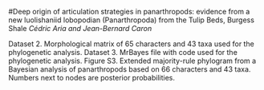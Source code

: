 #Deep origin of articulation strategies in panarthropods: evidence from a new luolishaniid lobopodian (Panarthropoda) from the Tulip Beds, Burgess Shale
*Cédric Aria and Jean-Bernard Caron*

Dataset 2. Morphological matrix of 65 characters and 43 taxa used for the phylogenetic analysis.
Dataset 3. MrBayes file with code used for the phylogenetic analysis.
Figure S3. Extended majority-rule phylogram from a Bayesian analysis of panarthropods based on 66 characters and 43 taxa. Numbers next to nodes are posterior probabilities.
